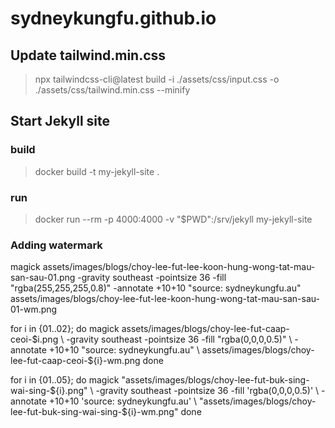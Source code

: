# sydneykungfu.github.io

## Update tailwind.min.css

> npx tailwindcss-cli@latest build -i ./assets/css/input.css -o ./assets/css/tailwind.min.css --minify

## Start Jekyll site

### build 

> docker build -t my-jekyll-site .


### run 

> docker run --rm -p 4000:4000 -v "$PWD":/srv/jekyll my-jekyll-site

### Adding watermark

magick assets/images/blogs/choy-lee-fut-lee-koon-hung-wong-tat-mau-san-sau-01.png -gravity southeast -pointsize 36 -fill "rgba(255,255,255,0.8)" -annotate +10+10 "source: sydneykungfu.au" assets/images/blogs/choy-lee-fut-lee-koon-hung-wong-tat-mau-san-sau-01-wm.png

for i in {01..02}; do
  magick assets/images/blogs/choy-lee-fut-caap-ceoi-$i.png \
    -gravity southeast -pointsize 36 -fill "rgba(0,0,0,0.5)" \
    -annotate +10+10 "source: sydneykungfu.au" \
    assets/images/blogs/choy-lee-fut-caap-ceoi-${i}-wm.png
done

for i in {01..05}; do
magick "assets/images/blogs/choy-lee-fut-buk-sing-wai-sing-${i}.png" \
  -gravity southeast -pointsize 36 -fill 'rgba(0,0,0,0.5)' \
  -annotate +10+10 'source: sydneykungfu.au' \
  "assets/images/blogs/choy-lee-fut-buk-sing-wai-sing-${i}-wm.png"
done